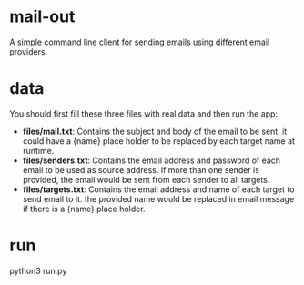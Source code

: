 # mail-out
A simple command line client for sending emails using different email providers.

# data
You should first fill these three files with real data and then run the app:
- **files/mail.txt**: Contains the subject and body of the email to be sent. 
  it could have a {name} place holder to be replaced by each target name at runtime.
- **files/senders.txt**: Contains the email address and password of each email to be used 
  as source address. If more than one sender is provided, the email would be sent from 
  each sender to all targets.
- **files/targets.txt**: Contains the email address and name of each target to send email to it.
  the provided name would be replaced in email message if there is a {name} place holder.

# run
python3 run.py
